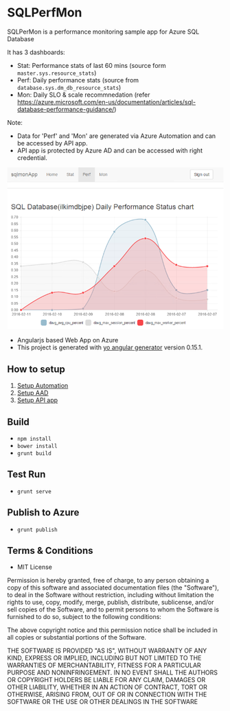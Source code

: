 # SQLPerfMon

SQLPerMon is a performance monitoring sample app for Azure SQL Database

It has 3 dashboards:

* Stat: Performance stats of last 60 mins (source form `master.sys.resource_stats`)
* Perf: Daily performance stats (source from `database.sys.dm_db_resource_stats`) 
* Mon: Daily SLO & scale recommnedation (refer https://azure.microsoft.com/en-us/documentation/articles/sql-database-performance-guidance/)

Note: 

* Data for 'Perf' and 'Mon' are generated via Azure Automation and can be accessed by API app.
* API app is protected by Azure AD and can be accessed with right credential.

![SQLMonWeb](/doc/pix/azsqlmonweb01.png)

* Angularjs based Web App on Azure
* This project is generated with [yo angular generator](https://github.com/yeoman/generator-angular)
version 0.15.1.

## How to setup

1. [Setup Automation](/doc/1_Automation_PS/README.md)
2. [Setup AAD](/doc/2_AAD/README.md)
3. [Setup API app](/doc/3_EasyAPI/README.md)


## Build

* ` npm install `
* ` bower install `
* ` grunt build `

## Test Run

* ` grunt serve `

## Publish to Azure

* ` grunt publish `

## Terms & Conditions
* MIT License

Permission is hereby granted, free of charge, to any person obtaining a copy of this software and associated documentation files (the "Software"), to deal in the Software without restriction, including without limitation the rights to use, copy, modify, merge, publish, distribute, sublicense, and/or sell copies of the Software, and to permit persons to whom the Software is furnished to do so, subject to the following conditions:

The above copyright notice and this permission notice shall be included in all copies or substantial portions of the Software.

THE SOFTWARE IS PROVIDED "AS IS", WITHOUT WARRANTY OF ANY KIND, EXPRESS OR IMPLIED, INCLUDING BUT NOT LIMITED TO THE WARRANTIES OF MERCHANTABILITY, FITNESS FOR A PARTICULAR PURPOSE AND NONINFRINGEMENT. IN NO EVENT SHALL THE AUTHORS OR COPYRIGHT HOLDERS BE LIABLE FOR ANY CLAIM, DAMAGES OR OTHER LIABILITY, WHETHER IN AN ACTION OF CONTRACT, TORT OR OTHERWISE, ARISING FROM, OUT OF OR IN CONNECTION WITH THE SOFTWARE OR THE USE OR OTHER DEALINGS IN THE SOFTWARE


